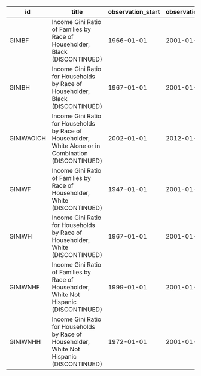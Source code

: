| id         | title                                                                                                 | observation_start   | observation_end   |
|------------|-------------------------------------------------------------------------------------------------------|---------------------|-------------------|
| GINIBF     | Income Gini Ratio of Families by Race of Householder, Black (DISCONTINUED)                            | 1966-01-01          | 2001-01-01        |
| GINIBH     | Income Gini Ratio for Households by Race of Householder, Black (DISCONTINUED)                         | 1967-01-01          | 2001-01-01        |
| GINIWAOICH | Income Gini Ratio for Households by Race of Householder, White Alone or in Combination (DISCONTINUED) | 2002-01-01          | 2012-01-01        |
| GINIWF     | Income Gini Ratio of Families by Race of Householder, White (DISCONTINUED)                            | 1947-01-01          | 2001-01-01        |
| GINIWH     | Income Gini Ratio for Households by Race of Householder, White (DISCONTINUED)                         | 1967-01-01          | 2001-01-01        |
| GINIWNHF   | Income Gini Ratio of Families by Race of Householder, White Not Hispanic (DISCONTINUED)               | 1999-01-01          | 2001-01-01        |
| GINIWNHH   | Income Gini Ratio for Households by Race of Householder, White Not Hispanic (DISCONTINUED)            | 1972-01-01          | 2001-01-01        |